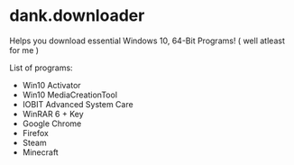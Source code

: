# dank.downloader
Helps you download essential Windows 10, 64-Bit Programs! ( well atleast for me )

List of programs:
- Win10 Activator
- Win10 MediaCreationTool
- IOBIT Advanced System Care
- WinRAR 6 + Key
- Google Chrome
- Firefox
- Steam
- Minecraft

